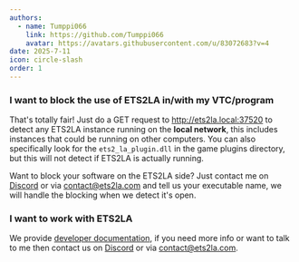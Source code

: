 ```yaml
---
authors: 
  - name: Tumppi066
    link: https://github.com/Tumppi066
    avatar: https://avatars.githubusercontent.com/u/83072683?v=4
date: 2025-7-11
icon: circle-slash
order: 1
---
```

### I want to block the use of ETS2LA in/with my VTC/program
That's totally fair! Just do a GET request to http://ets2la.local:37520 to detect any ETS2LA instance running on the **local network**, this includes instances that could be running on other computers. You can also specifically look for the `ets2_la_plugin.dll` in the game plugins directory, but this will not detect if ETS2LA is actually running.

Want to block your software on the ETS2LA side? Just contact me on [Discord](https://ets2la.com/discord) or via contact@ets2la.com and tell us your executable name, we will handle the blocking when we detect it's open.

### I want to work with ETS2LA
We provide [developer documentation](https://ets2la.com/developers), if you need more info or want to talk to me then contact us on [Discord](https://ets2la.com/discord) or via contact@ets2la.com.